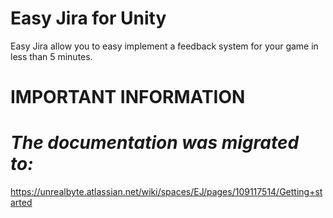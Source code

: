 # Easy Jira for Unity

Easy Jira allow you to easy implement a feedback system for your game in less than 5 minutes.

# **IMPORTANT INFORMATION**
# *The documentation was migrated to:*

https://unrealbyte.atlassian.net/wiki/spaces/EJ/pages/109117514/Getting+started

